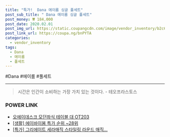 ```yaml
--- 
title: "특가!  Dana 에이룸 싱글 풀세트" 
post_sub_title: " Dana 에이룸 싱글 풀세트" 
post_money: ₩ 184,000 
post_date: 2020.02.01 
post_img_url: https://static.coupangcdn.com/image/vendor_inventory/b2c6/3bb5722f82782af0a0ab52e7d4093fbfd42ecee45201e60c9881ad9cd373.jpg 
post_link_url: https://coupa.ng/bnPYTA 
categories: 
  - vendor_inventory 
tags: 
  - Dana 
  - 에이룸 
  - 풀세트 
--- 
```

  #Dana #에이룸 #풀세트 
<hr> 

> 시간은 인간이 소비하는 가장 가치 있는 것이다. - 테오프라스토스 


### POWER LINK

* <a href="https://blog.naver.com/fasyy4321/221785241316" target="_blank">오에이데스크 모던좌식 테이블 대 OT203</a>
* <a href="https://blog.naver.com/sakai111/221784060070" target="_blank"> [생활] 에이바이봄 특가 순위 ~28위</a>
* <a href="https://blog.naver.com/sakai111/221790089762" target="_blank">[특가] 그리에이트 세라매직 스타일링 라운드 매직...</a>
